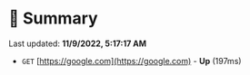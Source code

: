 # 📖 Summary
Last updated: **11/9/2022, 5:17:17 AM**

- `GET` [https://google.com](https://google.com) - **Up** (197ms)
